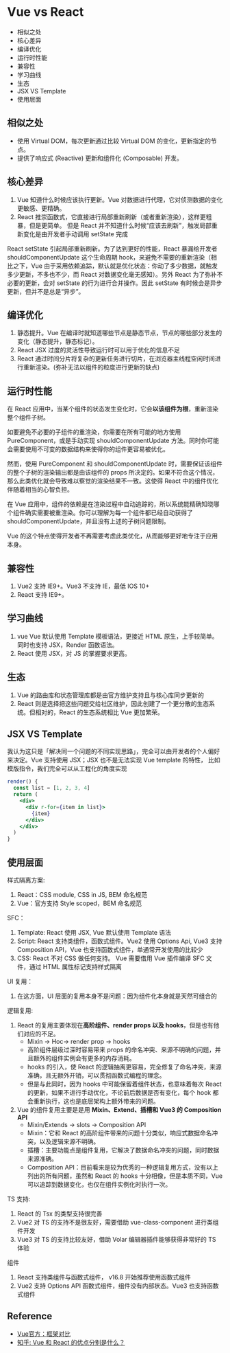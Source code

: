 # Vue vs React

- 相似之处
- 核心差异
- 编译优化
- 运行时性能
- 兼容性
- 学习曲线
- 生态
- JSX VS Template
- 使用层面


## 相似之处
- 使用 Virtual DOM，每次更新通过比较 Virtual DOM 的变化，更新指定的节点。
- 提供了响应式 (Reactive) 更新和组件化 (Composable) 开发。


## 核心差异
1. Vue 知道什么时候应该执行更新。Vue 对数据进行代理，它对侦测数据的变化更敏感、更精确。
2. React 推崇函数式，它直接进行局部重新刷新（或者重新渲染），这样更粗暴，但是更简单。
 但是 React 并不知道什么时候“应该去刷新”，触发局部重新变化是由开发者手动调用 setState 完成

React setState 引起局部重新刷新。为了达到更好的性能，React 暴漏给开发者 shouldComponentUpdate 这个生命周期 hook，来避免不需要的重新渲染（相比之下，Vue 由于采用依赖追踪，默认就是优化状态：你动了多少数据，就触发多少更新，不多也不少，而 React 对数据变化毫无感知）。另外 React 为了弥补不必要的更新，会对 setState 的行为进行合并操作。因此 setState 有时候会是异步更新，但并不是总是“异步”。


## 编译优化
1. 静态提升。Vue 在编译时就知道哪些节点是静态节点，节点的哪些部分发生的变化（静态提升，静态标记）。
2. React JSX 过度的灵活性导致运行时可以用于优化的信息不足
3. React 通过时间分片将复杂的更新任务进行切片，在浏览器主线程空闲时间进行重新渲染。(弥补无法以组件的粒度进行更新的缺点) 


## 运行时性能
在 React 应用中，当某个组件的状态发生变化时，它会**以该组件为根**，重新渲染整个组件子树。

如要避免不必要的子组件的重渲染，你需要在所有可能的地方使用 PureComponent，或是手动实现 shouldComponentUpdate 方法。同时你可能会需要使用不可变的数据结构来使得你的组件更容易被优化。

然而，使用 PureComponent 和 shouldComponentUpdate 时，需要保证该组件的整个子树的渲染输出都是由该组件的 props 所决定的。如果不符合这个情况，那么此类优化就会导致难以察觉的渲染结果不一致。这使得 React 中的组件优化伴随着相当的心智负担。

在 Vue 应用中，组件的依赖是在渲染过程中自动追踪的，所以系统能精确知晓哪个组件确实需要被重渲染。你可以理解为每一个组件都已经自动获得了 shouldComponentUpdate，并且没有上述的子树问题限制。

Vue 的这个特点使得开发者不再需要考虑此类优化，从而能够更好地专注于应用本身。


## 兼容性
1. Vue2 支持 IE9+。Vue3 不支持 IE，最低 IOS 10+
2. React 支持 IE9+。


## 学习曲线
1. vue Vue 默认使用 Template 模板语法，更接近 HTML 原生，上手较简单。同时也支持 JSX，Render 函数语法。
2. React 使用 JSX，对 JS 的掌握要求更高。


## 生态
1. Vue 的路由库和状态管理库都是由官方维护支持且与核心库同步更新的
2. React 则是选择把这些问题交给社区维护，因此创建了一个更分散的生态系统。但相对的，React 的生态系统相比 Vue 更加繁荣。


## JSX VS Template
我认为这只是「解决同一个问题的不同实现思路」，完全可以由开发者的个人偏好来决定。Vue 支持使用 JSX；JSX 也不是无法实现 Vue template 的特性，
比如模版指令，我们完全可以从工程化的角度实现
```jsx
render() {
  const list = [1, 2, 3, 4]
  return (
    <div>
      <div r-for={item in list}>
        {item}
      </div>
    </div>
  )
}
```


## 使用层面
样式隔离方案:
  1. React：CSS module, CSS in JS, BEM 命名规范
  2. Vue：官方支持 Style scoped，BEM 命名规范


SFC：
  1. Template: React 使用 JSX, Vue 默认使用 Template 语法
  2. Script: React 支持类组件，函数式组件。Vue2 使用 Options Api, Vue3 支持 Composition API，Vue 也支持函数式组件，单通常开发使用的比较少
  3. CSS: React 不对 CSS 做任何支持。 Vue 需要借用 Vue 插件编译 SFC 文件，通过 HTML 属性标记支持样式隔离


UI 复用：
  1. 在这方面，UI 层面的复用本身不是问题：因为组件化本身就是天然可组合的


逻辑复用:
  1. React 的复用主要体现在**高阶组件、render props 以及 hooks**，但是也有他们对应的不足。
      - Mixin -> Hoc-> render prop -> hooks
      - 高阶组件层级过深时容易带来 props 的命名冲突、来源不明确的问题，并且额外的组件实例会有更多的内存消耗。
      - hooks 的引入，使 React 的逻辑抽离更容易，完全修复了命名冲突，来源准确，且无额外开销，可以贯彻函数式编程的理念。
      - 但是与此同时，因为 hooks 中可能保留着组件状态，也意味着每次 React 的更新，如果不进行手动优化，不论前后数据是否有变化，每个 hook 都会重新执行，这也是底层架构上额外带来的问题。
  2. Vue 的组件复用主要是是用 **Mixin、Extend、插槽和 Vue3 的 Composition API**
      - Mixin/Extends -> slots -> Composition API
      - Mixin：它和 React 的高阶组件带来的问题十分类似，响应式数据命名冲突，以及逻辑来源不明确。
      - 插槽：主要功能点是组件复用，它解决了数据命名冲突的问题，同时数据来源准确。
      - Composition API：目前看来是较为优秀的一种逻辑复用方式，没有以上列出的所有问题，虽然和 React 的 hooks 十分相像，但是本质不同，Vue 可以追踪到数据变化，也仅在组件实例化时执行一次。


TS 支持:
  1. React 的 Tsx 的类型支持很完善
  2. Vue2 对 TS 的支持不是很友好，需要借助 vue-class-component 进行类组件开发
  3. Vue3 对 TS 的支持比较友好，借助 Volar 编辑器插件能够获得非常好的 TS 体验


组件
  1. React 支持类组件与函数式组件， v16.8 开始推荐使用函数式组件
  2. Vue2 支持 Options API 函数式组件，组件没有内部状态。Vue3 也支持函数式组件



## Reference
- [Vue官方：框架对比](https://v2.cn.vuejs.org/v2/guide/comparison.html)
- [知乎: Vue 和 React 的优点分别是什么？](https://www.zhihu.com/question/301860721)